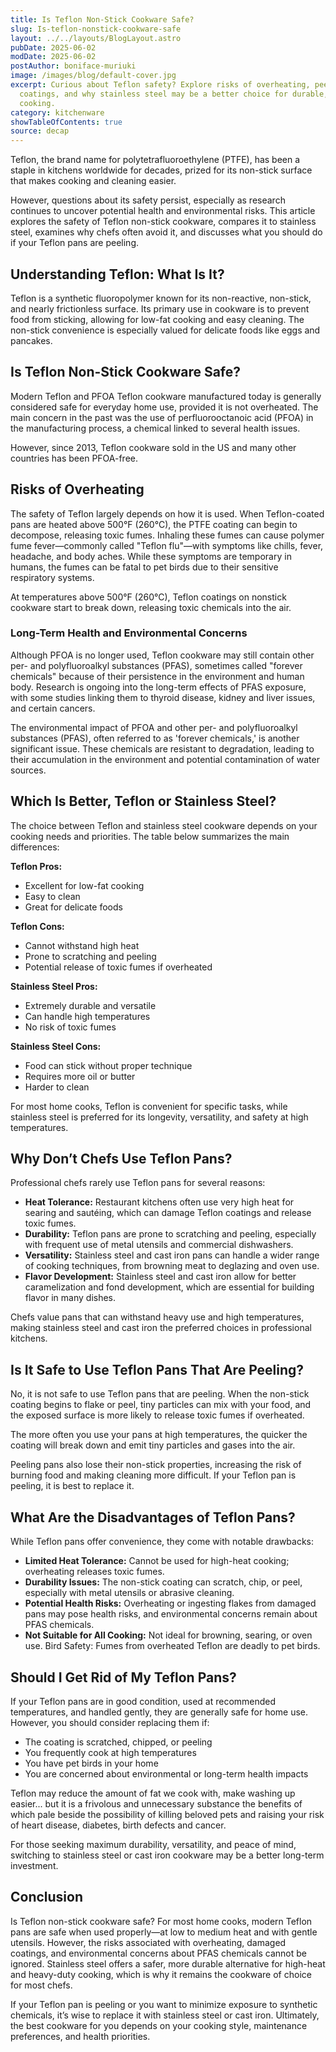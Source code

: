 ```yaml
---
title: Is Teflon Non-Stick Cookware Safe?
slug: Is-teflon-nonstick-cookware-safe
layout: ../../layouts/BlogLayout.astro
pubDate: 2025-06-02
modDate: 2025-06-02
postAuthor: boniface-muriuki
image: /images/blog/default-cover.jpg
excerpt: Curious about Teflon safety? Explore risks of overheating, peeling
  coatings, and why stainless steel may be a better choice for durable, healthy
  cooking.
category: kitchenware
showTableOfContents: true
source: decap
---
```

Teflon, the brand name for polytetrafluoroethylene (PTFE), has been a staple in kitchens worldwide for decades, prized for its non-stick surface that makes cooking and cleaning easier. 

However, questions about its safety persist, especially as research continues to uncover potential health and environmental risks. This article explores the safety of Teflon non-stick cookware, compares it to stainless steel, examines why chefs often avoid it, and discusses what you should do if your Teflon pans are peeling.

## **Understanding Teflon: What Is It?**

Teflon is a synthetic fluoropolymer known for its non-reactive, non-stick, and nearly frictionless surface. Its primary use in cookware is to prevent food from sticking, allowing for low-fat cooking and easy cleaning. The non-stick convenience is especially valued for delicate foods like eggs and pancakes.

## **Is Teflon Non-Stick Cookware Safe?**

Modern Teflon and PFOA Teflon cookware manufactured today is generally considered safe for everyday home use, provided it is not overheated. The main concern in the past was the use of perfluorooctanoic acid (PFOA) in the manufacturing process, a chemical linked to several health issues. 

However, since 2013, Teflon cookware sold in the US and many other countries has been PFOA-free.

## **Risks of Overheating**

The safety of Teflon largely depends on how it is used. When Teflon-coated pans are heated above 500°F (260°C), the PTFE coating can begin to decompose, releasing toxic fumes. Inhaling these fumes can cause polymer fume fever—commonly called "Teflon flu"—with symptoms like chills, fever, headache, and body aches. While these symptoms are temporary in humans, the fumes can be fatal to pet birds due to their sensitive respiratory systems.

At temperatures above 500°F (260°C), Teflon coatings on nonstick cookware start to break down, releasing toxic chemicals into the air.

### **Long-Term Health and Environmental Concerns**

Although PFOA is no longer used, Teflon cookware may still contain other per- and polyfluoroalkyl substances (PFAS), sometimes called "forever chemicals" because of their persistence in the environment and human body. Research is ongoing into the long-term effects of PFAS exposure, with some studies linking them to thyroid disease, kidney and liver issues, and certain cancers.

The environmental impact of PFOA and other per- and polyfluoroalkyl substances (PFAS), often referred to as 'forever chemicals,' is another significant issue. These chemicals are resistant to degradation, leading to their accumulation in the environment and potential contamination of water sources.

## **Which Is Better, Teflon or Stainless Steel?**

The choice between Teflon and stainless steel cookware depends on your cooking needs and priorities. The table below summarizes the main differences:

**Teflon Pros:**

* Excellent for low-fat cooking
* Easy to clean
* Great for delicate foods

**Teflon Cons:**

* Cannot withstand high heat
* Prone to scratching and peeling
* Potential release of toxic fumes if overheated

**Stainless Steel Pros:**

* Extremely durable and versatile
* Can handle high temperatures
* No risk of toxic fumes

**Stainless Steel Cons:**

* Food can stick without proper technique
* Requires more oil or butter
* Harder to clean

For most home cooks, Teflon is convenient for specific tasks, while stainless steel is preferred for its longevity, versatility, and safety at high temperatures.

## **Why Don’t Chefs Use Teflon Pans?**

Professional chefs rarely use Teflon pans for several reasons:

* **Heat Tolerance:** Restaurant kitchens often use very high heat for searing and sautéing, which can damage Teflon coatings and release toxic fumes.
* **Durability:** Teflon pans are prone to scratching and peeling, especially with frequent use of metal utensils and commercial dishwashers.
* **Versatility:** Stainless steel and cast iron pans can handle a wider range of cooking techniques, from browning meat to deglazing and oven use.
* **Flavor Development:** Stainless steel and cast iron allow for better caramelization and fond development, which are essential for building flavor in many dishes.

Chefs value pans that can withstand heavy use and high temperatures, making stainless steel and cast iron the preferred choices in professional kitchens.

## **Is It Safe to Use Teflon Pans That Are Peeling?**

No, it is not safe to use Teflon pans that are peeling. When the non-stick coating begins to flake or peel, tiny particles can mix with your food, and the exposed surface is more likely to release toxic fumes if overheated.

The more often you use your pans at high temperatures, the quicker the coating will break down and emit tiny particles and gases into the air.

Peeling pans also lose their non-stick properties, increasing the risk of burning food and making cleaning more difficult. If your Teflon pan is peeling, it is best to replace it.

## **What Are the Disadvantages of Teflon Pans?**

While Teflon pans offer convenience, they come with notable drawbacks:

* **Limited Heat Tolerance:** Cannot be used for high-heat cooking; overheating releases toxic fumes.
* **Durability Issues:** The non-stick coating can scratch, chip, or peel, especially with metal utensils or abrasive cleaning.
* **Potential Health Risks:** Overheating or ingesting flakes from damaged pans may pose health risks, and environmental concerns remain about PFAS chemicals.
* **Not Suitable for All Cooking:** Not ideal for browning, searing, or oven use.
  Bird Safety: Fumes from overheated Teflon are deadly to pet birds.


## **Should I Get Rid of My Teflon Pans?**

If your Teflon pans are in good condition, used at recommended temperatures, and handled gently, they are generally safe for home use. However, you should consider replacing them if:

* The coating is scratched, chipped, or peeling
* You frequently cook at high temperatures
* You have pet birds in your home
* You are concerned about environmental or long-term health impacts


Teflon may reduce the amount of fat we cook with, make washing up easier... but it is a frivolous and unnecessary substance the benefits of which pale beside the possibility of killing beloved pets and raising your risk of heart disease, diabetes, birth defects and cancer.

For those seeking maximum durability, versatility, and peace of mind, switching to stainless steel or cast iron cookware may be a better long-term investment.

## **Conclusion**

Is Teflon non-stick cookware safe? For most home cooks, modern Teflon pans are safe when used properly—at low to medium heat and with gentle utensils. However, the risks associated with overheating, damaged coatings, and environmental concerns about PFAS chemicals cannot be ignored. Stainless steel offers a safer, more durable alternative for high-heat and heavy-duty cooking, which is why it remains the cookware of choice for most chefs.

If your Teflon pan is peeling or you want to minimize exposure to synthetic chemicals, it’s wise to replace it with stainless steel or cast iron. Ultimately, the best cookware for you depends on your cooking style, maintenance preferences, and health priorities.
